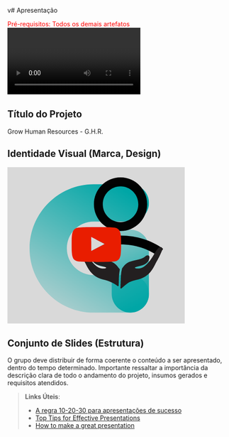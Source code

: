 v# Apresentação

<span style="color:red">Pré-requisitos: Todos os demais artefatos</span>
<video src=".img\Video de apresentação.mkv"></video>

## Título do Projeto

Grow Human Resources - G.H.R.
## Identidade Visual (Marca, Design)
<!-- [Video De Apresentação](https://www.youtube.com/embed/MWT6Ah2aygU) -->

[![Everything Is AWESOME](/img/capa-video.png)](https://www.youtube.com/embed/MWT6Ah2aygU "Everything Is AWESOME")

## Conjunto de Slides (Estrutura)

O grupo deve distribuir de forma coerente o conteúdo a ser apresentado, dentro do tempo determinado. Importante ressaltar a importância da descrição clara de todo o andamento do projeto, insumos gerados e requisitos atendidos.
 
> **Links Úteis**:
> - [A regra 10-20-30 para apresentações de sucesso](https://revistapegn.globo.com/Noticias/noticia/2014/07/regra-10-20-30-para-apresentacoes-de-sucesso.html)
> - [Top Tips for Effective Presentations](https://www.skillsyouneed.com/present/presentation-tips.html)
> - [How to make a great presentation](https://www.ted.com/playlists/574/how_to_make_a_great_presentation)